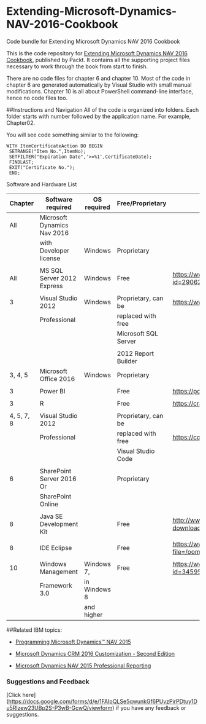 # Extending-Microsoft-Dynamics-NAV-2016-Cookbook
Code bundle for Extending Microsoft Dynamics NAV 2016 Cookbook

This is the code repository for [Extending Microsoft Dynamics NAV 2016 Cookbook](hhttps://www.packtpub.com/application-development/extending-microsoft-dynamics-nav-2016-cookbook?utm_source=github&utm_medium=repository&utm_content=9781786460608), published by Packt. It contains all the supporting project files necessary to work through the book from start to finish.

There are no code files for chapter 6 and chapter 10. Most of the code in chapter 6 are generated automatically by Visual Studio with small manual modifications. Chapter 10 is all about PowerShell command-line interface, hence no code files too.

##Instructions and Navigation
All of the code is organized into folders. Each folder starts with number followed by the application name. For example, Chapter02.

You will see code something similar to the following:

```
WITH ItemCertificateAction DO BEGIN
 SETRANGE("Item No.",ItemNo);
 SETFILTER("Expiration Date",'>=%1',CertificateDate);
 FINDLAST;
 EXIT("Certificate No.");
 END;
```

Software and Hardware List

| Chapter  | Software required         | OS required      | Free/Proprietary    | Download links to the software           |
| -------- | ------------------------  | -----------------|---------------------|------------------------------------------|
| All      |Microsoft Dynamics Nav 2016|
|          | with Developer license    |   Windows        |  Proprietary        |                                          |          
|          |                           |                                        |
| All      |MS SQL Server 2012 Express | Windows          |  Free               |https://www.microsoft.com/enus/download/details.aspx?id=29062   
|          |                           |                  |                     |                                           | 
| 3        |  Visual Studio 2012       | Windows          |Proprietary, can be  | https://www.microsoft.com/net/core        |
|          |   Professional            |                  |  replaced with free |                                           |
|          |                           |                  | Microsoft SQL Server|                                           |
|          |                           |                  |                     |                                           | 
|          |                           |                  |  2012 Report Builder|                                           |
|3, 4, 5   | Microsoft Office  2016    | Windows          | Proprietary         |
|          |                           |                  |                     |                                           | 
|   3      |  Power BI                 |                  |  Free               | https://powerbi.microsoft.com/en-us/      |
|          |                           |                  |                     |                                           | 
|   3      |   R                       |                  |  Free               |  https://cran.r-project.org               |
|          |                           |                  |                     |                                           | 
|4, 5, 7, 8| Visual Studio 2012        |                  | Proprietary, can be |
|          |  Professional             |                  |  replaced with free |https://code.visualstudio.com/             |
|          |                           |                  |  Visual Studio Code |
|          |                           |                  |                     |                                           | 
|    6     | SharePoint Server 2016 Or |                  |  Proprietary        |                                           |   
|          |  SharePoint Online        |                  |
|          |                           |                  |                     |                                           | 
|    8     | Java SE Development Kit   |                  | Free                |http://www.oracle.com/technetwork/java/javase/downloads/jdk8-downloads-2133151.html
|          |                           |                  |                       
|    8     | IDE Eclipse               |                  | Free                |https://www.eclipse.org/downloads/download.php?file=/oomph/epp/neon/R1/eclipse-inst-win64.exe
|          |                           |                  |                        
|   10     |Windows Management         | Windows 7,       | Free                |https://www.microsoft.com/enus/download/details.aspx?id=34595                               | Integrated,      |                     | 
|          | Framework 3.0             | in Windows 8     |                     |                          
|          |                           | and higher       |                     |

##Related IBM topics:

* [Programming Microsoft Dynamics™ NAV 2015](https://www.packtpub.com/big-data-and-business-intelligence/programming-microsoft-dynamics%E2%84%A2-nav-2015?utm_source=github&utm_medium=repository&utm_content=9781784394202)

* [Microsoft Dynamics CRM 2016 Customization - Second Edition](https://www.packtpub.com/application-development/microsoft-dynamics-crm-2016-customization-second-edition?utm_source=github&utm_medium=repository&utm_content=9781785881510)

* [Microsoft Dynamics NAV 2015 Professional Reporting](https://www.packtpub.com/big-data-and-business-intelligence/microsoft-dynamics-nav-2015-professional-reporting?utm_source=github&utm_medium=repository&utm_content=9781785284731)

### Suggestions and Feedback
[Click here] (https://docs.google.com/forms/d/e/1FAIpQLSe5qwunkGf6PUvzPirPDtuy1Du5Rlzew23UBp2S-P3wB-GcwQ/viewform) if you have any feedback or suggestions.
